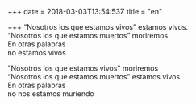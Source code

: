 +++
date = 2018-03-03T13:54:53Z
title = "en"

+++ 
“Nosotros los que estamos vivos” estamos vivos.   
“Nosotros los que estamos muertos” moriremos.   
En otras palabras   
no estamos vivos   
   
"Nosotros los que estamos vivos" moriremos   
“Nosotros los que estamos muertos” estamos vivos.   
En otras palabras   
no nos estamos muriendo  